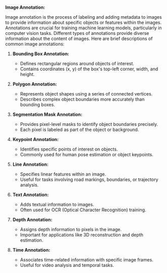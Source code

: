 **Image Annotation:**

Image annotation is the process of labeling and adding metadata to images to provide information about specific objects or features within the images. Annotations are crucial for training machine learning models, particularly in computer vision tasks. Different types of annotations provide diverse information about the content of images. Here are brief descriptions of common image annotations:

1. **Bounding Box Annotation:**
   - Defines rectangular regions around objects of interest.
   - Contains coordinates (x, y) of the box's top-left corner, width, and height.

2. **Polygon Annotation:**
   - Represents object shapes using a series of connected vertices.
   - Describes complex object boundaries more accurately than bounding boxes.

3. **Segmentation Mask Annotation:**
   - Provides pixel-level masks to identify object boundaries precisely.
   - Each pixel is labeled as part of the object or background.

4. **Keypoint Annotation:**
   - Identifies specific points of interest on objects.
   - Commonly used for human pose estimation or object keypoints.

5. **Line Annotation:**
   - Specifies linear features within an image.
   - Useful for tasks involving road markings, boundaries, or trajectory analysis.

6. **Text Annotation:**
   - Adds textual information to images.
   - Often used for OCR (Optical Character Recognition) training.

7. **Depth Annotation:**
   - Assigns depth information to pixels in the image.
   - Important for applications like 3D reconstruction and depth estimation.

8. **Time Annotation:**
   - Associates time-related information with specific image frames.
   - Useful for video analysis and temporal tasks.

